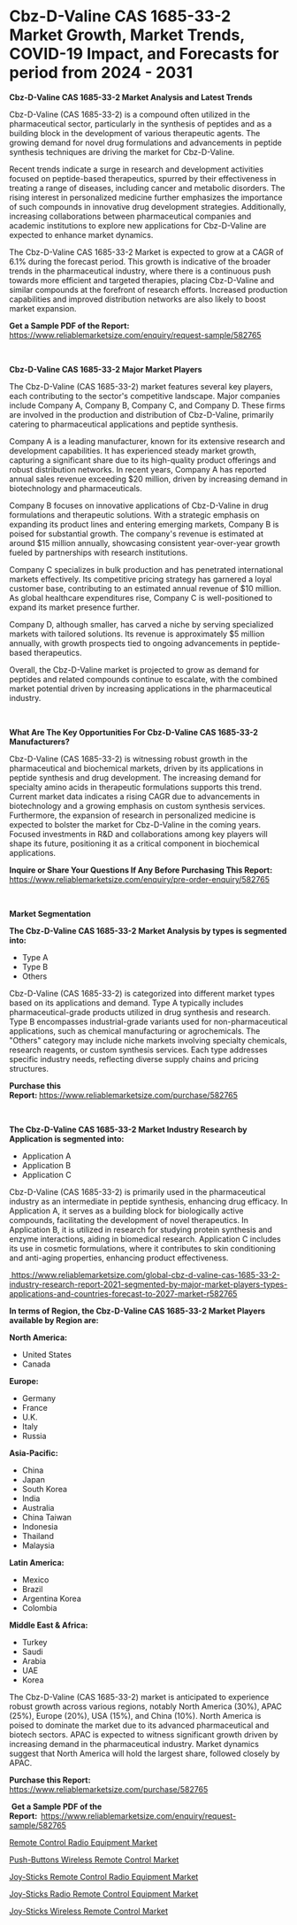 <p><h1>Cbz-D-Valine CAS 1685-33-2 Market Growth, Market Trends, COVID-19 Impact, and Forecasts for period from 2024 - 2031</h1></p><p><strong>Cbz-D-Valine CAS 1685-33-2 Market Analysis and Latest Trends</strong></p>
<p><p>Cbz-D-Valine (CAS 1685-33-2) is a compound often utilized in the pharmaceutical sector, particularly in the synthesis of peptides and as a building block in the development of various therapeutic agents. The growing demand for novel drug formulations and advancements in peptide synthesis techniques are driving the market for Cbz-D-Valine. </p><p>Recent trends indicate a surge in research and development activities focused on peptide-based therapeutics, spurred by their effectiveness in treating a range of diseases, including cancer and metabolic disorders. The rising interest in personalized medicine further emphasizes the importance of such compounds in innovative drug development strategies. Additionally, increasing collaborations between pharmaceutical companies and academic institutions to explore new applications for Cbz-D-Valine are expected to enhance market dynamics.</p><p>The Cbz-D-Valine CAS 1685-33-2 Market is expected to grow at a CAGR of 6.1% during the forecast period. This growth is indicative of the broader trends in the pharmaceutical industry, where there is a continuous push towards more efficient and targeted therapies, placing Cbz-D-Valine and similar compounds at the forefront of research efforts. Increased production capabilities and improved distribution networks are also likely to boost market expansion.</p></p>
<p><strong>Get a Sample PDF of the Report:&nbsp;</strong> <a href="https://www.reliablemarketsize.com/enquiry/request-sample/582765?utm_campaign=1103&utm_medium=2&utm_source=Github&utm_content=ia&utm_term=09122024&utm_id=cbz-d-valine-cas-1685-33-2">https://www.reliablemarketsize.com/enquiry/request-sample/582765</a></p>
<p>&nbsp;</p>
<p><strong>Cbz-D-Valine CAS 1685-33-2 Major Market Players</strong></p>
<p><p>The Cbz-D-Valine (CAS 1685-33-2) market features several key players, each contributing to the sector's competitive landscape. Major companies include Company A, Company B, Company C, and Company D. These firms are involved in the production and distribution of Cbz-D-Valine, primarily catering to pharmaceutical applications and peptide synthesis.</p><p>Company A is a leading manufacturer, known for its extensive research and development capabilities. It has experienced steady market growth, capturing a significant share due to its high-quality product offerings and robust distribution networks. In recent years, Company A has reported annual sales revenue exceeding $20 million, driven by increasing demand in biotechnology and pharmaceuticals.</p><p>Company B focuses on innovative applications of Cbz-D-Valine in drug formulations and therapeutic solutions. With a strategic emphasis on expanding its product lines and entering emerging markets, Company B is poised for substantial growth. The company's revenue is estimated at around $15 million annually, showcasing consistent year-over-year growth fueled by partnerships with research institutions.</p><p>Company C specializes in bulk production and has penetrated international markets effectively. Its competitive pricing strategy has garnered a loyal customer base, contributing to an estimated annual revenue of $10 million. As global healthcare expenditures rise, Company C is well-positioned to expand its market presence further.</p><p>Company D, although smaller, has carved a niche by serving specialized markets with tailored solutions. Its revenue is approximately $5 million annually, with growth prospects tied to ongoing advancements in peptide-based therapeutics.</p><p>Overall, the Cbz-D-Valine market is projected to grow as demand for peptides and related compounds continue to escalate, with the combined market potential driven by increasing applications in the pharmaceutical industry.</p></p>
<p>&nbsp;</p>
<p><strong>What Are The Key Opportunities For Cbz-D-Valine CAS 1685-33-2 Manufacturers?</strong></p>
<p><p>Cbz-D-Valine (CAS 1685-33-2) is witnessing robust growth in the pharmaceutical and biochemical markets, driven by its applications in peptide synthesis and drug development. The increasing demand for specialty amino acids in therapeutic formulations supports this trend. Current market data indicates a rising CAGR due to advancements in biotechnology and a growing emphasis on custom synthesis services. Furthermore, the expansion of research in personalized medicine is expected to bolster the market for Cbz-D-Valine in the coming years. Focused investments in R&D and collaborations among key players will shape its future, positioning it as a critical component in biochemical applications.</p></p>
<p><strong>Inquire or Share Your Questions If Any Before Purchasing This Report:</strong> <a href="https://www.reliablemarketsize.com/enquiry/pre-order-enquiry/582765?utm_campaign=1103&utm_medium=2&utm_source=Github&utm_content=ia&utm_term=09122024&utm_id=cbz-d-valine-cas-1685-33-2">https://www.reliablemarketsize.com/enquiry/pre-order-enquiry/582765</a></p>
<p>&nbsp;</p>
<p><strong>Market Segmentation</strong></p>
<p><strong>The Cbz-D-Valine CAS 1685-33-2 Market Analysis by types is segmented into:</strong></p>
<p><ul><li>Type A</li><li>Type B</li><li>Others</li></ul></p>
<p><p>Cbz-D-Valine (CAS 1685-33-2) is categorized into different market types based on its applications and demand. Type A typically includes pharmaceutical-grade products utilized in drug synthesis and research. Type B encompasses industrial-grade variants used for non-pharmaceutical applications, such as chemical manufacturing or agrochemicals. The "Others" category may include niche markets involving specialty chemicals, research reagents, or custom synthesis services. Each type addresses specific industry needs, reflecting diverse supply chains and pricing structures.</p></p>
<p><strong>Purchase this Report:&nbsp;</strong><a href="https://www.reliablemarketsize.com/purchase/582765?utm_campaign=1103&utm_medium=2&utm_source=Github&utm_content=ia&utm_term=09122024&utm_id=cbz-d-valine-cas-1685-33-2">https://www.reliablemarketsize.com/purchase/582765</a></p>
<p>&nbsp;</p>
<p><strong>The Cbz-D-Valine CAS 1685-33-2 Market Industry Research by Application is segmented into:</strong></p>
<p><ul><li>Application A</li><li>Application B</li><li>Application C</li></ul></p>
<p><p>Cbz-D-Valine (CAS 1685-33-2) is primarily used in the pharmaceutical industry as an intermediate in peptide synthesis, enhancing drug efficacy. In Application A, it serves as a building block for biologically active compounds, facilitating the development of novel therapeutics. In Application B, it is utilized in research for studying protein synthesis and enzyme interactions, aiding in biomedical research. Application C includes its use in cosmetic formulations, where it contributes to skin conditioning and anti-aging properties, enhancing product effectiveness.</p></p>
<p><a href="https://www.reliablemarketsize.com/global-cbz-d-valine-cas-1685-33-2-industry-research-report-2021-segmented-by-major-market-players-types-applications-and-countries-forecast-to-2027-market-r582765?utm_campaign=1103&utm_medium=2&utm_source=Github&utm_content=ia&utm_term=09122024&utm_id=cbz-d-valine-cas-1685-33-2">&nbsp;https://www.reliablemarketsize.com/global-cbz-d-valine-cas-1685-33-2-industry-research-report-2021-segmented-by-major-market-players-types-applications-and-countries-forecast-to-2027-market-r582765</a></p>
<p><strong>In terms of Region, the Cbz-D-Valine CAS 1685-33-2 Market Players available by Region are:</strong></p>
<p>
    <p> <strong> North America: </strong>
        <ul>
            <li>United States</li>
            <li>Canada</li>
        </ul>
        </p> 
    <p> <strong> Europe: </strong>
        <ul>
            <li>Germany</li>
            <li>France</li>
            <li>U.K.</li>
            <li>Italy</li>
            <li>Russia</li>
        </ul>
        </p> 
    <p> <strong> Asia-Pacific: </strong>
        <ul>
            <li>China</li>
            <li>Japan</li>
            <li>South Korea</li>
            <li>India</li>
            <li>Australia</li>
            <li>China Taiwan</li>
            <li>Indonesia</li>
            <li>Thailand</li>
            <li>Malaysia</li>
        </ul>
        </p> 
    <p> <strong> Latin America: </strong>
        <ul>
            <li>Mexico</li>
            <li>Brazil</li>
            <li>Argentina Korea</li>
            <li>Colombia</li>
        </ul>
        </p> 
    <p> <strong> Middle East & Africa: </strong>
        <ul>
            <li>Turkey</li>
            <li>Saudi</li>
            <li>Arabia</li>
            <li>UAE</li>
            <li>Korea</li>
        </ul>
    </p>
    </p>
<p><p>The Cbz-D-Valine (CAS 1685-33-2) market is anticipated to experience robust growth across various regions, notably North America (30%), APAC (25%), Europe (20%), USA (15%), and China (10%). North America is poised to dominate the market due to its advanced pharmaceutical and biotech sectors. APAC is expected to witness significant growth driven by increasing demand in the pharmaceutical industry. Market dynamics suggest that North America will hold the largest share, followed closely by APAC.</p></p>
<p><strong>Purchase this Report: </strong><a href="https://www.reliablemarketsize.com/purchase/582765?utm_campaign=1103&utm_medium=2&utm_source=Github&utm_content=ia&utm_term=09122024&utm_id=cbz-d-valine-cas-1685-33-2">https://www.reliablemarketsize.com/purchase/582765</a></p>
<p>&nbsp;<strong>Get a Sample PDF of the Report:&nbsp;&nbsp;</strong><a href="https://www.reliablemarketsize.com/enquiry/request-sample/582765?utm_campaign=1103&utm_medium=2&utm_source=Github&utm_content=ia&utm_term=09122024&utm_id=cbz-d-valine-cas-1685-33-2">https://www.reliablemarketsize.com/enquiry/request-sample/582765</a></p>
<p><strong></strong></p>
<p><p><a href="https://www.linkedin.com/pulse/according-market-research-remote-control-radio-equipment-size-ezytc?utm_campaign=1103&utm_medium=2&utm_source=Github&utm_content=ia&utm_term=09122024&utm_id=cbz-d-valine-cas-1685-33-2">Remote Control Radio Equipment Market</a></p><p><a href="https://www.linkedin.com/pulse/comprehensive-study-push-buttons-wireless-remote-controlmarket-emajc?utm_campaign=1103&utm_medium=2&utm_source=Github&utm_content=ia&utm_term=09122024&utm_id=cbz-d-valine-cas-1685-33-2">Push-Buttons Wireless Remote Control Market</a></p><p><a href="https://www.linkedin.com/pulse/influencing-factors-joy-sticks-remote-control-radio-equipment-market-fo8ec?utm_campaign=1103&utm_medium=2&utm_source=Github&utm_content=ia&utm_term=09122024&utm_id=cbz-d-valine-cas-1685-33-2">Joy-Sticks Remote Control Radio Equipment Market</a></p><p><a href="https://www.linkedin.com/pulse/key-trends-growth-drivers-joy-sticks-radio-remote-control-p0wjc?utm_campaign=1103&utm_medium=2&utm_source=Github&utm_content=ia&utm_term=09122024&utm_id=cbz-d-valine-cas-1685-33-2">Joy-Sticks Radio Remote Control Equipment Market</a></p><p><a href="https://www.linkedin.com/pulse/scope-trends-joy-sticks-wireless-remote-control-market-latest-o8eyc?utm_campaign=1103&utm_medium=2&utm_source=Github&utm_content=ia&utm_term=09122024&utm_id=cbz-d-valine-cas-1685-33-2">Joy-Sticks Wireless Remote Control Market</a></p></p>